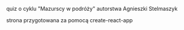 quiz o cyklu "Mazurscy w podróży" autorstwa Agnieszki Stelmaszyk

strona przygotowana za pomocą create-react-app

